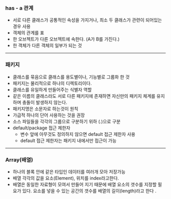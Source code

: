 ### has - a 관계
-  서로 다른 클래스가 공통적인 속성을 가지거나, 최소 두 클래스가 관련이 되어있는 경우 사용
- 객체의 관계를 표
- 한 오브젝트가 다른 오브젝트에 속한다. (A가 B를 가진다.)
-  한 객체가 다른 객체의 일부가 되는 것



------------
### 패키지
- 클래스를 묶음으로 클래스를 용도별이나, 기능별로 그룹화 한 것
- 패키지는 물리적으로 하나의 디렉토리이다.
- 클래스를 유일하게 만들어주는 식별자 역할
- 같은 이름의 클래스라도 서로 다른 패키지에 존재하면 자신만의 패키지 체계를 유지하며 충돌이 발생하지 않는다.
- 패키지명은 소문자로 하는것이 원칙
- 가급적 하나의 단어 사용하는 것을 권장
- 소스 파일들을 각각의 그룹으로 구분하기 위하 (.)으로 구분
- default/package 접근 제한자
	- 변수 앞에 아무것도 정의하지 않으면 default 접근 제한자 사용
	- default 접근 제한자는 패키지 내에서만 접근이 가능 

_____
### Array(배열)
- 하나의 블록 안에 같은 타입인 데이터를 여러개 모아 저장가능
- 배열 각각의 값을 요소(Element), 위치를 index라고한다.
-  배열은 동일한 자료형이 모여서 만들어 지기 때문에 배열 요소의 갯수를 지정할 필요가 있다. 요소를 넣을 수 있는 공간의 갯수를  배열의 길이(length)라고 한다 .
